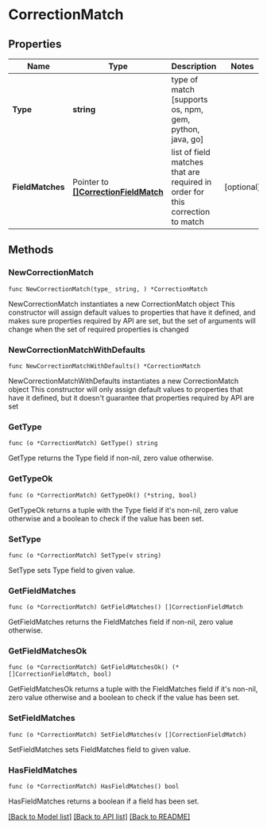# CorrectionMatch

## Properties

Name | Type | Description | Notes
------------ | ------------- | ------------- | -------------
**Type** | **string** | type of match [supports os, npm, gem, python, java, go] | 
**FieldMatches** | Pointer to [**[]CorrectionFieldMatch**](CorrectionFieldMatch.md) | list of field matches that are required in order for this correction to match | [optional] 

## Methods

### NewCorrectionMatch

`func NewCorrectionMatch(type_ string, ) *CorrectionMatch`

NewCorrectionMatch instantiates a new CorrectionMatch object
This constructor will assign default values to properties that have it defined,
and makes sure properties required by API are set, but the set of arguments
will change when the set of required properties is changed

### NewCorrectionMatchWithDefaults

`func NewCorrectionMatchWithDefaults() *CorrectionMatch`

NewCorrectionMatchWithDefaults instantiates a new CorrectionMatch object
This constructor will only assign default values to properties that have it defined,
but it doesn't guarantee that properties required by API are set

### GetType

`func (o *CorrectionMatch) GetType() string`

GetType returns the Type field if non-nil, zero value otherwise.

### GetTypeOk

`func (o *CorrectionMatch) GetTypeOk() (*string, bool)`

GetTypeOk returns a tuple with the Type field if it's non-nil, zero value otherwise
and a boolean to check if the value has been set.

### SetType

`func (o *CorrectionMatch) SetType(v string)`

SetType sets Type field to given value.


### GetFieldMatches

`func (o *CorrectionMatch) GetFieldMatches() []CorrectionFieldMatch`

GetFieldMatches returns the FieldMatches field if non-nil, zero value otherwise.

### GetFieldMatchesOk

`func (o *CorrectionMatch) GetFieldMatchesOk() (*[]CorrectionFieldMatch, bool)`

GetFieldMatchesOk returns a tuple with the FieldMatches field if it's non-nil, zero value otherwise
and a boolean to check if the value has been set.

### SetFieldMatches

`func (o *CorrectionMatch) SetFieldMatches(v []CorrectionFieldMatch)`

SetFieldMatches sets FieldMatches field to given value.

### HasFieldMatches

`func (o *CorrectionMatch) HasFieldMatches() bool`

HasFieldMatches returns a boolean if a field has been set.


[[Back to Model list]](../README.md#documentation-for-models) [[Back to API list]](../README.md#documentation-for-api-endpoints) [[Back to README]](../README.md)


